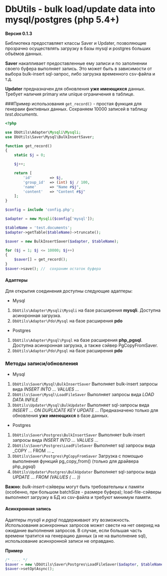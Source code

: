 DbUtils - bulk load/update data into mysql/postgres (php 5.4+)
==============================

**Версия 0.1.3**

Библиотека предоставляет классы Saver и Updater, позволяющие прозрачно осуществлять загрузку в базы mysql и postgres больших объёмов данных. 

**Saver** накапливает предоставленные ему записи и по заполнении своего буфера выполняет запись. Это может быть в зависимости от выбора bulk-insert sql-запрос, либо загрузка временного csv-файла и т.д.

**Updater** предназначен для обновления **уже имеющихся** данных. Требует наличия primary или unique ограничения в таблице.

###Пример использования
`get_record()` - простая функция для генераии фиктивных данных. Сохраняем 10000 записей в таблицу _test.documents_. 
```php
<?php

use DbUtils\Adapter\Mysqli\Mysqli;
use DbUtils\Saver\Mysql\BulkInsertSaver;

function get_record()
{
    static $j = 0;

    $j++;

	return [
		'id'		=> $j,
		'group_id'	=> (int) $j / 100,
		'name'		=> "Name #$j",
		'content'	=> "Content #$j"
	];
}

$config = include 'config.php';

$adapter = new Mysqli($config['mysql']);

$tableName = 'test.documents';
$adapter->getTable($tableName)->truncate();

$saver = new BulkInsertSaver($adapter, $tableName);

for ($j = 1; $j <= 10000; $j++)
{
    $saver[] = get_record();
}
$saver->save(); //  сохраним остаток буфера
```

#### Адаптеры

Для открытия соединения доступны следующие адаптеры:
* Mysql
 1. `DbUtils\Adapter\Mysqli\Mysqli` на базе расширения **mysqli**. Доступна асинхронная загрузка.
 2. `DbUtils\Adapter\Pdo\Mysql` на базе расширения **pdo**

* Postgres
 1. `DbUtils\Adapter\Pgsql\Pgsql` на базе расширения **php_pgsql**. Доступна асинхронная загрузка, а также сэйвер PgCopyFromSaver.
 2. `DbUtils\Adapter\Pdo\Pgsql` на базе расширения **pdo**


### Методы записи/обновления
* Mysql
 1. `DbUtils\Saver\Mysql\BulkInsertSaver` Выполняет bulk-insert запросы вида 
 _INSERT INTO ... VALUES ..._
 2. `DbUtils\Saver\Mysql\LoadFileSaver` Выполняет запросы вида _LOAD DATA INFILE_
 3. `DbUtils\Updater\Mysql\BulkUpdater` Выполняет sql-запросы вида _INSERT ... ON DUPLICATE KEY UPDATE ..._ Предназначено только для обновления **уже имеющихся** в базе данных.
* Postgres
 1. `DbUtils\Saver\Postgres\BulkInsertSaver` Выполняет bulk-insert запросы вида _INSERT INTO ... VALUES ..._
 2. `DbUtils\Saver\Postgres\LoadFileSaver` Выполняет sql запросы вида _COPY ... FROM ... _
 3. `DbUtils\Saver\Postgres\PgCopyFromSaver` Загрузка с помощью выполнения функций pg_copy_from() (только для драйвера php_pgsql)
 4. `DbUtils\Updater\Postgres\BulkUpdater` Выполняет sql-запросы вида _UPDATE ... FROM (VALUES ( ... ))_

**Важно**: _bulk-insert_-сэйверы могут быть требовательны к памяти (особенно, при большом batchSize - размере буфера); load-file-сэйверы выполняют загрузку в БД из csv-файла и требуют минимум памяти.

#### Асинхронная запись
Адаптеры _mysqli_ и _pgsql_ поддерживают эту возможность. Использования асинхронных запросов может свести на нет оверхед на ожидание выполнения запросов. В случае, если большая часть времени тратится на генерацию данных (а не на выполнение sql), использование асинхронной записи не оправдано.

**Пример**
```php
/* .... */
$saver = new \DbUtils\Saver\Postgres\LoadFileSaver($adapter, $tableName);
$saver->setOptAsync();
```






